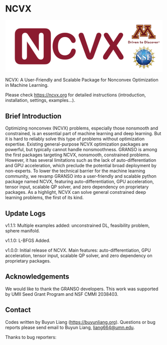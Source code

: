 # NCVX

![Example screenshot](./ncvx_logo.png)

NCVX: A User-Friendly and Scalable Package for Nonconvex Optimization in Machine Learning.

Please check https://ncvx.org for detailed instructions (introduction, installation, settings, examples...).

## Brief Introduction

Optimizing nonconvex (NCVX) problems, especially those nonsmooth and constrained, is an essential part of machine learning and deep learning. But it is hard to reliably solve this type of problems without optimization expertise. Existing general-purpose NCVX optimization packages are powerful, but typically cannot handle nonsmoothness. GRANSO is among the first packages targeting NCVX, nonsmooth, constrained problems. However, it has several limitations such as the lack of auto-differentiation and GPU acceleration, which preclude the potential broad deployment by non-experts. To lower the technical barrier for the machine learning community, we revamp GRANSO into a user-friendly and scalable python package named NCVX, featuring auto-differentiation, GPU acceleration, tensor input, scalable QP solver, and zero dependency on proprietary packages. As a highlight, NCVX can solve general constrained deep learning problems, the first of its kind.

## Update Logs

v1.1.1: Multiple examples added: unconstrained DL, feasibility problem, sphere manifold.

v1.1.0: L-BFGS Added.

v1.0.0: Initial release of NCVX. Main features: auto-differentiation, GPU acceleration, tensor input, scalable QP solver, and zero dependency on proprietary packages.

## Acknowledgements

We would like to thank the GRANSO developers. This work was supported by UMII Seed Grant Program and NSF CMMI 2038403.


## Contact
Codes written by Buyun Liang (https://buyunliang.org). Questions or bug reports please send email to Buyun Liang, liang664@umn.edu.

Thanks to bug reporters: 

